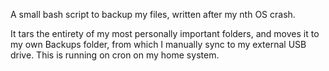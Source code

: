 A small bash script to backup my files, written after my nth OS crash.

It tars the entirety of my most personally important folders, and moves it to my own Backups folder, from which I manually sync to my external USB drive.
This is running on cron on my home system.
